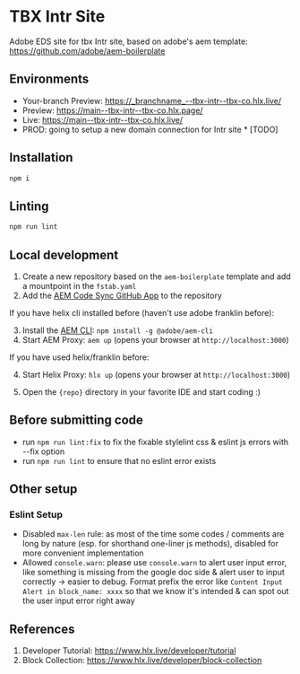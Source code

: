 # TBX Intr Site

Adobe EDS site for tbx Intr site, based on adobe's aem template:
https://github.com/adobe/aem-boilerplate

## Environments

- Your-branch Preview: https://_branchname_--tbx-intr--tbx-co.hlx.live/
- Preview: https://main--tbx-intr--tbx-co.hlx.page/
- Live: https://main--tbx-intr--tbx-co.hlx.live/
- PROD: going to setup a new domain connection for Intr site \* [TODO]

## Installation

```sh
npm i
```

## Linting

```sh
npm run lint
```

## Local development

1. Create a new repository based on the `aem-boilerplate` template and add a mountpoint in the `fstab.yaml`
2. Add the [AEM Code Sync GitHub App](https://github.com/apps/aem-code-sync) to the repository

If you have helix cli installed before (haven't use adobe franklin before):

3. Install the [AEM CLI](https://github.com/adobe/helix-cli): `npm install -g @adobe/aem-cli`
4. Start AEM Proxy: `aem up` (opens your browser at `http://localhost:3000`)

If you have used helix/franklin before:

4. Start Helix Proxy: `hlx up` (opens your browser at `http://localhost:3000`)

5. Open the `{repo}` directory in your favorite IDE and start coding :)

## Before submitting code

- run `npm run lint:fix` to fix the fixable stylelint css & eslint js errors with --fix option
- run `npm run lint` to ensure that no eslint error exists

## Other setup

### Eslint Setup 

- Disabled `max-len` rule: as most of the time some codes / comments are long by nature (esp. for shorthand one-liner js methods), disabled for more convenient implementation 
- Allowed `console.warn`: please use `console.warn` to alert user input error, like something is missing from the google doc side & alert user to input correctly -> easier to debug. Format prefix the error like `Content Input Alert in block_name: xxxx` so that we know it's intended & can spot out the user input error right away


## References

1. Developer Tutorial: https://www.hlx.live/developer/tutorial
2. Block Collection: https://www.hlx.live/developer/block-collection
